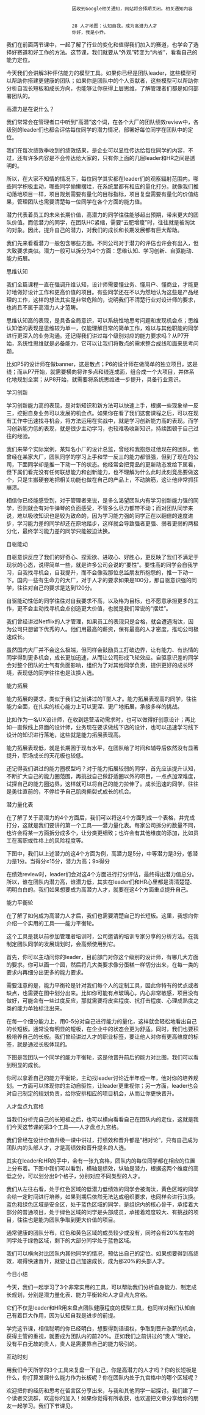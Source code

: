 
                            
                            因收到Google相关通知，网站将会择期关闭。相关通知内容
                            
                            
                            28 人才地图：认知自我，成为高潜力人才
                            你好，我是小乔。

我们在前面两节课中，一起了解了行业的变化和值得我们加入的赛道，也学会了选择好赛道和好工作的方法。这节课，我们就要从“外观”转变为“内省”，看看自己的能力定位。

今天我们会讲解3种评估能力的模型工具。如果你已经是团队leader，这些模型可以帮助你搭建更健康的团队；如果你是团队中的个人贡献者，这些模型可以帮助你分析自我长短板和成长方向，也能够让你获得上层思维，了解管理者们都是如何部署团队的。

高潜力是在说什么？

我们常常会在管理者口中听到“高潜”这个词，在各个大厂的团队绩效review中，各级别的leader们也都会评估每位同学的潜力情况，部署好每位同学在团队中的定位。

我们在每次绩效季收到的绩效结果，是企业可以显性传达给每位同学的内容，不过，还有许多内容是不会传达给大家的，只有你上面的几层leader和HR之间是透明的。

所以，在大家不知情的情况下，每位同学其实都在leader们的观察辐射范围内。哪些同学积极主动，哪些同学偷懒摆烂，在系统里都有相应的量化打分。就像我们推动落地项目一样，项目规划需要有量化的目标指标，项目复盘需要有量化的价值结果，管理团队也需要清楚每一位同学在各个方面的能力值。

潜力代表着员工的未来长期价值，高潜力的同学往往能够超出预期，带来更大的团队价值。而低潜力的同学，在团队HC紧缩，需要“去肥增瘦”时，往往就是被淘汰的对象。因此，提升自己的潜力，对我们的成长和长期发展都有巨大帮助。

我们先来看看潜力一般包含哪些方面。不同公司对于潜力的评估也许会有出入，但大致要求类似。潜力一般可以拆分为4个方面：思维认知、学习创新、自驱能动、能力拓展。



思维认知

我们全篇课程一直在强调升维认知，设计师需要懂业务、懂用户、懂商业，才能更好地做好设计工作和更高价值的项目。有些同学还在不以为然地认为这些是产品经理的工作，这样的想法其实是非常危险的，说明我们不清楚行业对设计师的要求，也尚且不属于高潜力人才范畴。

思维认知高的表现，是具备全局意识，可以系统性地思考问题和发现机会点；思维认知低的表现是思维较为单一，仅能理解日常的简单工作，难以与其他职能的同学进行更深入的业务沟通。还记得我们讲过每个级别对应的能力要求吗？从P7开始，系统性思维就是必备能力，它可以让我们将散点的需求整合成线和面来思考问题。

比如P5的设计师在做banner，这是散点；P6的设计师在做简单的独立项目，这是线；而从P7开始，就需要横向将许多点和线连成面，组合成一个大项目，并体系化地规划全案；从P8开始，就需要将系统思维进一步提升，具备行业意识。

学习创新

学习创新能力高的表现，是对新知识和新方法可以快速上手，根据一些现象举一反三，挖掘自身业务可以发展的机会点。如果你在看了我们这套课程之后，可以在现有工作中迅速找寻机会，将方法运用在实战中，就是学习创新能力高的表现。而学习创新能力低的表现，就是很少主动学习，也较难吸收新知识，持续困顿于自己过往的经验。

我们来举个实际案例，某知名小厂的设计总监，曾经和我抱怨过他现在的团队。他曾经在某家大厂，团队同学的学习上手和举一反三的能力都很强，但到了现在的公司，下面同学却是推一下动一下的状态。他经常会把竞品的更新动态发给下属看，但下属们看完没有任何联想能力和创新能力，也不理解为什么此时此刻竞品要做这个，只是生搬硬套地把相关功能也做在自己的产品上，不动脑筋，这让他非常抓狂崩溃。

相信你已经能感受到，对于管理者来说，是多么渴望团队内有学习创新能力强的同学，否则就会有对牛弹琴的负面感受，不管多么尽力都带不动；而对团队同学来说，难以吸收知识也是较为致命的，因为学习能力强的同学正在以翻倍的速度进步，学习能力差的同学却还在原地踏步，这样就会导致强者更强、弱者更弱的两极分化，最终学习能力差的同学只能被迫汰换。

自驱能动

自驱意识反应了我们的好奇心、探索欲、进取心、好胜心，更反映了我们不满足于现状的心态，说得简单一些，就是许多公司会说的“要性”。要性高的同学会自我学习，自我找寻机会，自我提升，而不会像我那位总监朋友所抱怨的，推一下动一下。国内一些有生命力的大厂，对于人才的要求如果是100分，那自驱意识强的同学，往往对自己的要求是达到120分。

自驱能动性低的同学往往对自我要求不高，以及格为目标，也不愿意承担更多的工作，更不会主动找寻机会点创造更大价值，也就是我们常说的“摆烂”。

我们曾经讲过Netflix的人才管理，如果员工的表现只是合格，就会遭遇淘汰，因为公司只想留下优秀的人。他们用最高的薪资，保有最高的人才密度，推动公司极速成长。

虽然国内大厂并不会这么极端，但同样会鼓励员工打破边界，让有能力、有热情的同学得到更多机会，成长更加迅速，从而让公司形成飞轮效应。自驱意识差的同学会对整个团队的士气有负面影响，组织为了对其他同学负责，提供更好的成长环境，表现低的同学往往也是汰换人选。

能力拓展

能力拓展的要求，类似于我们之前讲过的T型人才。能力拓展表现高的同学，往往能力全面，在扎实的核心能力上可以更深、更广地拓展，承接多样的挑战。

比如作为一名UX设计师，在收到运营活动需求时，也可以做得好创意设计；再比如一直做线上界面的设计师，业务现在要求做线下店的设计，也可以迅速学习线下设计的知识进行落地，这些就是能力拓展表现高。

能力拓展表现低，就是长期困于现有水平，在团队给了时间和辅导后依然没有显著提升，职场成长的天花板也较低。

还记得我们讲过的能力圈模型吗？对于能力拓展较弱的同学，首先应该提升认知，不断扩大自己的能力圈范围，再挑战自己做舒适圈以外的项目，一点点加深难度，试探自己的能力圈边界，这样就可以将自己的能力拉伸了。成长迅速的同学，往往是勇往直前的，不停给予自己肌肉撕裂式成长的机会。

潜力量化表

在了解了关于高潜力的4个方面后，我们可以将这4个方面列成一个表格，并完成打分，这就是我们要讲的第一个工具——潜力量化表。每家公司拆分的数量不同，也许会将某一方面拆分成多个，让分类更细致；也许会有其他维度的添加，比如员工在离职或性格上的风险程度等。

下图中，我们以上述潜力的这4个方面为例，高潜力是5分，中等潜力是3分，低潜力是1分。当得分≥15分，潜力为高；9≤得分



在绩效review时，leader们会对这4个方面进行打分评估，最终得出潜力值总分。所以，谁在团队内潜力高，谁潜力低，其实在leader们和HR心里都是清清楚楚、明明白白的。我们如果想要成为高潜力人才，就要在这4个方面重点提升自己。

能力平衡轮

在了解了如何成为高潜力人才后，我们也需要清楚自己的长短板。这里，我想向你介绍一个实用的工具——能力平衡轮。

这个工具是我以前参加管理者培训时，公司邀请的培训专家分享的分析方法。在我制定团队同学的发展规划时，会高频使用到它。

首先，你可以主动问你的leader，目前部门对你这个级别的设计师，有哪几大方面的要求。你可以画一个圆，然后将几大类要求像分蛋糕一样切分出来，在每一类的要求内再细分出更多的能力要求。

需要注意的是，能力平衡轮是针对我们每个人的定制工具，因此你特有的优点或者缺点，也需要在图中划分出来。比如你可能有点玻璃心，内心非常敏感，项目没有做好，可能会有一些过度反应，那就需要将皮实程度、抗打击程度、心理成熟度之类的能力单独标注出来。



在每一个细分能力上，用0-5分对自己进行能力的量化，这样就会轻松地看出自己的长短板。通常没有明显的短板，在企业中的状态会更为舒适。同时，我们也要积极培养自己的长板。我们曾经讲过人才的职业标签，要让他人对你有更高维度的标签，就是通过长板体现的。

下图是我团队一个同学的能力平衡轮，这是他晋升前后的能力对比图，我们可以看到明显的成长。



你可以拿着自己的能力平衡轮，主动找leader讨论近半年或一年，他对你的培养规划。一方面可以体现你的主动自驱性，让leader更重视你；另一方面，leader也会对自己制定的规划负责，给你安排相应的项目机会，从而让你更快晋升。

人才盘点九宫格

当我们分析完自己的长短板之后，也可以横向看看自己在团队内的定位，这就是我们今天这节课的第3个工具——人才盘点九宫格。

我们曾经在设计价值升级一课中讲过，打绩效和晋升都是“相对论”，只有自己成为团队内的头部人才，才是高绩效和晋升提名的人选。

其实在leader和HR的手中，会有一张九宫格，团队内的每位同学都在相应的位置上分布着。下图中我们可以看到，横轴是绩效，纵轴是潜力，根据这两个维度的高低之分，可以划分出9个格子，分别对应不同类型的人才。



我们从左往右看，处于红色区域的低潜力低绩效的同学会被淘汰，黄色区域的同学会给一定时间进行培养，如果到期后依然无法达成组织要求，也同样会进行汰换。蓝色和绿色区域是安全区，处于蓝色区域的同学，是组织内的核心骨干，承接着大部分的普通项目，处于绿色区域的同学是头部成员，承接着难度较大、有挑战的项目，往往也是能为团队争取到更大价值的项目。

通常健康的团队分布，红色和黄色区域的成员较少或没有，同时会有20%左右的同学处于绿色区域，剩下的大部分同学处于蓝色区域。

我们可以横向对比团队内其他同学的情况，预估出自己的定位。如果想要得到高绩效，取得快速晋升，就要让自己加速成长，成为那20%的头部人才。

今日小结

今天，我们一起学习了3个非常实用的工具，可以帮助我们分析自身能力、制定成长规划，分别是潜力量化表、能力平衡轮和人才盘点九宫格。

它们不仅是leader和HR用来盘点团队健康程度的模型工具，也同样对我们认知自己有着巨大作用，因为认知自我是进步的前提。

学完这节课，相信聪明的你已经明白，想要得到话语权，争取到晋升涨薪的机会，获得主管的重视，就要成为团队内的前20%。正如我们之前讲过的“贵人”理论，没有平白无故的贵人，贵人是需要靠自己的能力吸引的。

互动时刻

用我们今天所学的3个工具来复盘一下自己，你是高潜力的人才吗？你的长短板是什么，你打算发展什么能力作为长板呢？你在团队内处于九宫格中的哪个区域呢？

欢迎把你的经历和思考在留言区分享出来，与我和其他同学一起探讨。我们建了一个读者交流群，欢迎你的加入！如果你觉得有所收获，也欢迎把文章分享给你的朋友一起学习。我们下节课见。

                        
                        
                            
